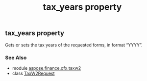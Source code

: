 ﻿---
title: tax_years property
second_title: Aspose.Finance for Python via .NET API References
description: 
type: docs
weight: 40
url: /python-net/aspose.finance.ofx.taxw2/taxw2request/tax_years/
is_root: false
---

## tax_years property


Gets or sets the tax years of the requested forms, in format “YYYY”.

### See Also
* module [aspose.finance.ofx.taxw2](../../)
* class [TaxW2Request](/finance/python-net/aspose.finance.ofx.taxw2/taxw2request)
